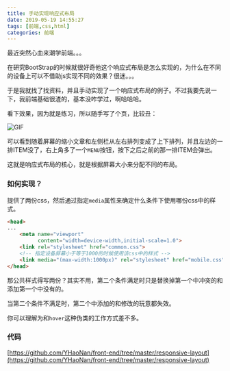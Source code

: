 ```yaml
---
title: 手动实现响应式布局
date: 2019-05-19 14:55:27
tags: [前端,css,html]
categories: 前端
---
```

最近突然心血来潮学前端。。。

在研究BootStrap的时候就很好奇他这个响应式布局是怎么实现的，为什么在不同的设备上可以不借助js实现不同的效果？很迷。。。

于是我就找了找资料，并且手动实现了一个响应式布局的例子。不过我要先说一下，我前端基础很渣的，基本没咋学过，啊哈哈哈。

看下效果，因为就是练习，所以随手写了个页，比较丑：

![GIF](https://s2.ax1x.com/2019/06/09/VrZjiT.gif)

可以看到随着屏幕的缩小文章和左侧栏从左右排列变成了上下排列，并且左边的一排ITEM没了，右上角多了一个`MENU`按钮，按下之后之前的那一排ITEM会弹出。

这就是响应式布局的核心，就是根据屏幕大小来分配不同的布局。

### 如何实现？
提供了两份css，然后通过指定`media`属性来确定什么条件下使用哪份css中的样式。

```html
<head>
...
    <meta name="viewport"
          content="width=device-width,initial-scale=1.0">
    <link rel="stylesheet" href="common.css">
    <!-- 指定设备屏幕小于等于1000的时候使用该css中的样式 -->
    <link media="(max-width:1000px)" rel="stylesheet" href="mobile.css">
</head>
```
那公共样式得写两份？其实不用，第二个条件满足时只是替换掉第一个中冲突的和添加第一个中没有的。

当第二个条件不满足时，第二个中添加的和修改的玩意都失效。

你可以理解为和`hover`这种伪类的工作方式差不多。

### 代码
[https://github.com/YHaoNan/front-end/tree/master/responsive-layout](https://github.com/YHaoNan/front-end/tree/master/responsive-layout)
